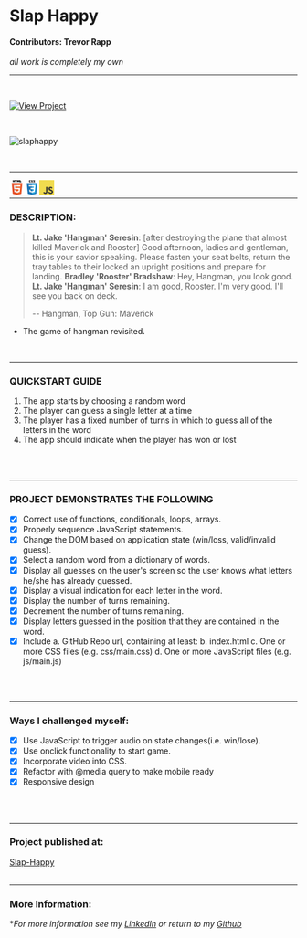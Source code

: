 # Slap Happy

#### Contributors: Trevor Rapp

*all work is completely my own*

---

<br>


[![View Project](https://user-images.githubusercontent.com/11747875/141830440-30913382-3927-49ef-b471-8ddbdd52c3d4.png)](https://trrapp12.github.io/Slap-Happy/)

<br>

![slaphappy](https://user-images.githubusercontent.com/11747875/32625008-477ffbaa-c548-11e7-88b6-5c2f76ebdbbd.gif)

<br>

---

<img align="left" alt="HTML5" width="26px" src="https://raw.githubusercontent.com/github/explore/80688e429a7d4ef2fca1e82350fe8e3517d3494d/topics/html/html.png" />
<img align="left" alt="CSS3" width="26px" src="https://raw.githubusercontent.com/github/explore/80688e429a7d4ef2fca1e82350fe8e3517d3494d/topics/css/css.png" />
<img align="left" alt="JavaScript" width="26px" src="https://raw.githubusercontent.com/github/explore/80688e429a7d4ef2fca1e82350fe8e3517d3494d/topics/javascript/javascript.png" />

<br>

---

### DESCRIPTION:

> **Lt. Jake 'Hangman' Seresin**: [after destroying the plane that almost killed Maverick and Rooster]
> Good afternoon, ladies and gentleman, this is your savior speaking.
> Please fasten your seat belts, return the tray tables to their locked an upright positions and prepare for landing.
> **Bradley 'Rooster' Bradshaw**: Hey, Hangman, you look good.
> **Lt. Jake 'Hangman' Seresin**: I am good, Rooster. I'm very good. I'll see you back on deck.
> 
> -- Hangman, Top Gun: Maverick

* The game of hangman revisited.

<br/>

---

### QUICKSTART GUIDE


1. The app starts by choosing a random word
2. The player can guess a single letter at a time
3. The player has a fixed number of turns in which to guess all of the letters in the word
4. The app should indicate when the player has won or lost
<br>
<br>

---

### PROJECT DEMONSTRATES THE FOLLOWING


- [x] Correct use of functions, conditionals, loops, arrays.
- [x] Properly sequence JavaScript statements.
- [x] Change the DOM based on application state (win/loss, valid/invalid guess).
- [x] Select a random word from a dictionary of words.
- [x] Display all guesses on the user's screen so the user knows what letters he/she has already guessed.
- [x] Display a visual indication for each letter in the word.
- [x] Display the number of turns remaining.
- [x] Decrement the number of turns remaining.
- [x] Display letters guessed in the position that they are contained in the word.
- [x] Include 
    a. GitHub Repo url, containing at least:
    b. index.html
    c. One or more CSS files (e.g. css/main.css)
    d. One or more JavaScript files (e.g. js/main.js)
<br>
<br>

---

### Ways I challenged myself:


- [x] Use JavaScript to trigger audio on state changes(i.e. win/lose).
- [x] Use onclick functionality to start game.
- [x] Incorporate video into CSS.
- [x] Refactor with @media query to make mobile ready
- [x] Responsive design
<br>
<br>

---

### Project published at: 


[Slap-Happy](https://trrapp12.github.io/Slap-Happy/)
<br>
<br>

---

### More Information:


\**For more information see my [LinkedIn](https://www.linkedin.com/in/trevor-rapp-042a1037) or return to my [Github](https://github.com/trrapp12)*
